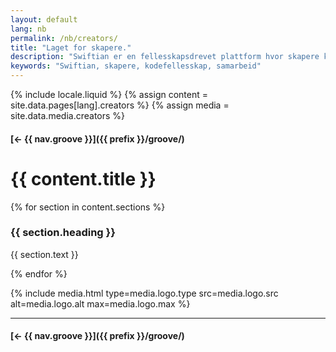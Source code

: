 ```yaml
---
layout: default
lang: nb
permalink: /nb/creators/
title: "Laget for skapere."
description: "Swiftian er en fellesskapsdrevet plattform hvor skapere kan vokse, dele og innovere sammen."
keywords: "Swiftian, skapere, kodefellesskap, samarbeid"
---
```



{% include locale.liquid %}
{% assign content = site.data.pages[lang].creators %}
{% assign media = site.data.media.creators %}

#### [← {{ nav.groove }}]({{ prefix }}/groove/)

# {{ content.title }}

{% for section in content.sections %}
### {{ section.heading }}
{{ section.text }}

{% endfor %}

{% include media.html
  type=media.logo.type
  src=media.logo.src
  alt=media.logo.alt
  max=media.logo.max
%}

---

#### [← {{ nav.groove }}]({{ prefix }}/groove/)
